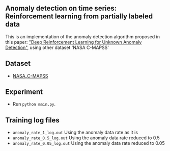 ## Anomaly detection on time series: Reinforcement learning from partially labeled data
This is an implementation of the anomaly detection algorithm proposed in this paper: ["Deep Reinforcement Learning for Unknown Anomaly Detection"](https://arxiv.org/pdf/2009.06847.pdf), using other dataset 'NASA C-MAPSS'

## Dataset
* [NASA_C-MAPSS](https://data.nasa.gov/dataset/C-MAPSS-Aircraft-Engine-Simulator-Data/xaut-bemq)
    
## Experiment
* Run `python main.py`.

## Training log files
* `anomaly_rate_1_log.out` Using the anomaly data rate as it is
* `anomaly_rate_0.5_log.out` Using the anomaly data rate reduced to 0.5
* `anomaly_rate_0.05_log.out` Using the anomaly data rate reduced to 0.05
